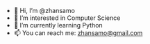 - 👋 Hi, I’m @zhansamo
- 👀 I’m interested in Computer Science
- 🌱 I’m currently learning Python
- 📫 You can reach me: zhansamo@gmail.com

<!---
zhansamo/zhansamo is a ✨ special ✨ repository because its `README.md` (this file) appears on your GitHub profile.
You can click the Preview link to take a look at your changes.
--->
